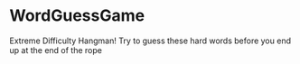 # WordGuessGame

Extreme Difficulty Hangman! 
Try to guess these hard words before you end up at the end of the rope